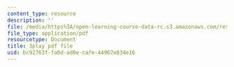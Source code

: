 ```yaml
---
content_type: resource
description: ''
file: /media/https%3A/open-learning-course-data-rc.s3.amazonaws.com/res-tll-005-how-to-speak-january-iap-2018/bc92763ffa0dad0ecafe44967e834e16_Unzc731iCUY.pdf
file_type: application/pdf
resourcetype: Document
title: 3play pdf file
uid: bc92763f-fa0d-ad0e-cafe-44967e834e16
---
```

